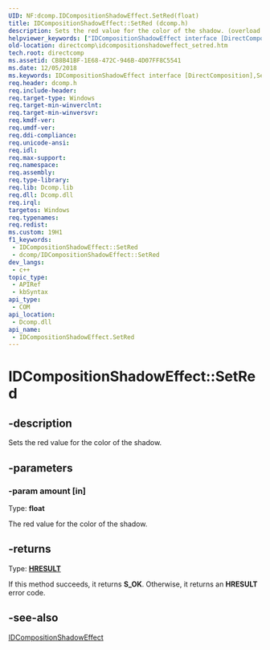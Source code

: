 ```yaml
---
UID: NF:dcomp.IDCompositionShadowEffect.SetRed(float)
title: IDCompositionShadowEffect::SetRed (dcomp.h)
description: Sets the red value for the color of the shadow. (overload 2/2)
helpviewer_keywords: ["IDCompositionShadowEffect interface [DirectComposition]","SetRed method","IDCompositionShadowEffect.SetRed","IDCompositionShadowEffect::SetRed","IDCompositionShadowEffect::SetRed(float)","SetRed","SetRed method [DirectComposition]","SetRed method [DirectComposition]","IDCompositionShadowEffect interface","dcomp/IDCompositionShadowEffect::SetRed","directcomp.idcompositionshadoweffect_setred"]
old-location: directcomp\idcompositionshadoweffect_setred.htm
tech.root: directcomp
ms.assetid: CB8B41BF-1E68-472C-946B-4D07FF8C5541
ms.date: 12/05/2018
ms.keywords: IDCompositionShadowEffect interface [DirectComposition],SetRed method, IDCompositionShadowEffect.SetRed, IDCompositionShadowEffect::SetRed, IDCompositionShadowEffect::SetRed(float), SetRed, SetRed method [DirectComposition], SetRed method [DirectComposition],IDCompositionShadowEffect interface, dcomp/IDCompositionShadowEffect::SetRed, directcomp.idcompositionshadoweffect_setred
req.header: dcomp.h
req.include-header: 
req.target-type: Windows
req.target-min-winverclnt: 
req.target-min-winversvr: 
req.kmdf-ver: 
req.umdf-ver: 
req.ddi-compliance: 
req.unicode-ansi: 
req.idl: 
req.max-support: 
req.namespace: 
req.assembly: 
req.type-library: 
req.lib: Dcomp.lib
req.dll: Dcomp.dll
req.irql: 
targetos: Windows
req.typenames: 
req.redist: 
ms.custom: 19H1
f1_keywords:
 - IDCompositionShadowEffect::SetRed
 - dcomp/IDCompositionShadowEffect::SetRed
dev_langs:
 - c++
topic_type:
 - APIRef
 - kbSyntax
api_type:
 - COM
api_location:
 - Dcomp.dll
api_name:
 - IDCompositionShadowEffect.SetRed
---
```


# IDCompositionShadowEffect::SetRed


## -description

Sets the red value for the color of the shadow.

## -parameters

### -param amount [in]

Type: <b>float</b>

The red value for the color of the shadow.

## -returns

Type: <b><a href="/windows/win32/com/structure-of-com-error-codes">HRESULT</a></b>

If this method succeeds, it returns <b>S_OK</b>. Otherwise, it returns an <b>HRESULT</b> error code.

## -see-also

<a href="/windows/desktop/api/dcomp/nn-dcomp-idcompositionshadoweffect">IDCompositionShadowEffect</a>
